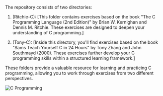 The repository consists of two directories:

1. (Ritchie-C): [This folder contains exercises based on the book "The C Programming Language (2nd Edition)" by Brian W. Kernighan and Dennis M. Ritchie. These exercises are designed to deepen your understanding of C programming.]

2. (Tony-C): [Inside this directory, you'll find exercises based on the book "Sams Teach Yourself C in 24 Hours" by Tony Zhang and John Southmayd (2000). These exercises further develop your C programming skills within a structured learning framework.]

These folders provide a valuable resource for learning and practicing C programming, allowing you to work through exercises from two different perspectives.

![C Programming](https://www.flaticon.com/free-icon/c-document_3103956?term=c+program&page=1&position=2&origin=search&related_id=3103956)
